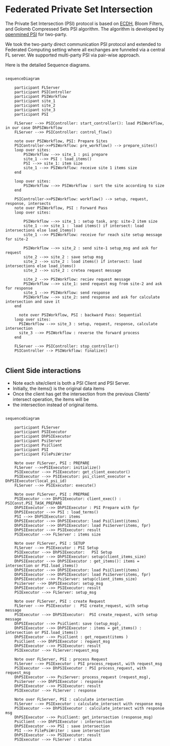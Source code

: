 # Federated Private Set Intersection

The Private Set Intersection (PSI) protocol is based on [ECDH](https://en.wikipedia.org/wiki/Elliptic-curve_Diffie%E2%80%93Hellman),
Bloom Filters, and Golomb Compressed Sets PSI algorithm. The algorithm is developed by [openmined PSI](https://github.com/OpenMined/PSI)
for two-party. 

We took the two-party direct communication PSI protocol and extended to Federated Computing setting where all exchanges are 
funneled via a central FL server. We supported multi-party PSI via pair-wise approach.  
 
Here is the detailed Sequence diagrams. 

```mermaid
 
sequenceDiagram
    
    participant FLServer
    participant PSIController 
    participant PSIWorkflow
    participant site_1
    participant site_2
    participant site_3
    participant PSI
    
    FLServer -->> PSIController: start_controller(): load PSIWorkflow, in our case DhPSIWorkflow 
    FLServer -->> PSIController: control_flow() 
    
    note over PSIWorkflow, PSI: Prepare Sites
    PSIController->>PSIWorkflow: pre_workflow() --> prepare_sites()
    loop over sites:
        PSIWorkflow -->> site_1 : psi prepare
        site_1 -->> PSI : load_items() 
        PSI -->> site_1: item size
        site_1 -->> PSIWorkflow: receive site 1 items size
    end

    loop over sites:
        PSIWorkflow -->> PSIWorkflow : sort the site according to size 
    end 
    
    PSIController->>PSIWorkflow: workflow() --> setup, request, response, intersects
    note over PSIWorkflow, PSI : Forward Pass
    loop over sites: 
        
        PSIWorkflow -->> site_1 : setup task, arg: site-2 item size
        site_1 -->> site_1 :  load items() if intersect: load intersections else load_items() 
        site_1 -->> PSIWorkflow: receive for reach site setup message for site-2
            
        PSIWorkflow -->> site_2 : send site-1 setup_msg and ask for request 
        site_2 -->> site_2 : save setup msg
        site_2 -->> site_2 : load items() if intersect: load intersections else load_items() 
        site_2 -->> site_2 : cretea request message
         
        site_2 -->> PSIWorkflow: reciev request message  
        PSIWorkflow -->> site_1: send request msg from site-2 and ask for response
        site_1 -->> PSIWorkflow: send response
        PSIWorkflow -->> site_2: send response and ask for calculate intersection and save it
    end    
    
      note over PSIWorkflow, PSI : backward Pass: Sequential
    loop over sites:   
      PSIWorkflow -->> site_3 : setup, request, response, calculate intersection
      site_3 -->> PSIWorkflow : reverse the forward process
    end
    
    FLServer -->> PSIController: stop_controller()
    PSIController --> PSIWorkflow: finalize()
    

```
## Client Side interactions

* Note each site/client is both a PSI Client and PSI Server. 
* Initially, the items() is the original data items
* Once the client has get the intersection from the previous Clients' intersect operation, the items will be
* the intersection instead of original items.

```mermaid
 
sequenceDiagram

    participant FLServer
    participant PSIExecutor
    participant DhPSIExecutor
    participant PsiServer
    participant PsiClient
    participant PSI
    participant FilePsiWriter
    
    Note over FLServer, PSI : PREPARE 
    FLServer -->>PSIExecutor: initialize()
    PSIExecutor -->> PSIExecutor: get_client_executor()
    PSIExecutor -->> PSIExecutor: psi_client_executor = DhPSIExecutor(local_psi_id)
    FLServer -->> PSIExecutor: execute()
        
    Note over FLServer, PSI : PREPRAE
    PSIExecutor -->> DhPSIExecutor: client_exec() : PSIConst.PSI_TASK_PREPARE
    DhPSIExecutor -->> DhPSIExecutor : PSI Prepare with fpr
    DhPSIExecutor -->> PSI : load_terms()
    PSI -->> DhPSIExecutor: items
    DhPSIExecutor -->> DhPSIExecutor: load PsiClient(items)
    DhPSIExecutor -->> DhPSIExecutor: load PsiServer(items, fpr)
    DhPSIExecutor -->> PSIExecutor: result
    PSIExecutor -->> FLServer : items size
    
    Note over FLServer, PSI : SETUP
    FLServer -->> PSIExecutor : PSI Setup
    PSIExecutor -->> DhPSIExecutor:   PSI Setup
    DhPSIExecutor -->> DhPSIExecutor: setup(client_items_size)
    DhPSIExecutor -->> DhPSIExecutor : get_items(): items = intersection or PSI.load_items() 
    DhPSIExecutor -->> DhPSIExecutor: load PsiClient(items)
    DhPSIExecutor -->> DhPSIExecutor: load PsiServer(items, fpr)
    DhPSIExecutor -->> PsiServer: setup(client_items_size)
    PsiServer -->> DhPSIExecutor: setup_msg
    DhPSIExecutor -->> PSIExecutor: result
    PSIExecutor -->> FLServer: setup_msg
    
    Note over FLServer, PSI : create Request
    FLServer -->> PSIExecutor :  PSI create_request, with setup message
    PSIExecutor -->> DhPSIExecutor:  PSI create_request, with setup message
    DhPSIExecutor -->> PsiClient: save (setup_msg), 
    DhPSIExecutor -->> DhPSIExecutor : items = get_items() : intersection or PSI.load_items()
    DhPSIExecutor -->> PsiClient : get_request(items )
    PsiClient -->> DhPSIExecutor : request_msg
    DhPSIExecutor -->> PSIExecutor: result
    PSIExecutor -->> FLServer:request_msg
 
    Note over FLServer, PSI : process Request
    FLServer -->> PSIExecutor : PSI process_request, with request_msg
    PSIExecutor -->> DhPSIExecutor : PSI process_request, with request_msg
    DhPSIExecutor -->> PsiServer: process_request (request_msg), 
    PsiServer -->> DhPSIExecutor : response
    DhPSIExecutor -->> PSIExecutor: result
    PSIExecutor -->> FLServer : response
 
    Note over FLServer, PSI : calculate intersection
    FLServer -->> PSIExecutor : calculate_intersect with response msg
    PSIExecutor -->> DhPSIExecutor : calculate_intersect with response msg
    DhPSIExecutor -->> PsiClient: get_intersection (response_msg) 
    PsiClient -->> DhPSIExecutor : intersection
    DhPSIExecutor -->> PSI : save intersection
    PSI -->> FilePsiWriter : save intersection
    DhPSIExecutor -->> PSIExecutor: result
    PSIExecutor -->> FLServer : status
    
```



